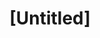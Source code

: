 ---
pid: MX249
title: "[Untitled]"
location_transcription: West Philadelphia
zipcode: '19143'
outside_phl: 
neighborhood: University City
age: '29'
age_range: 20-29
instagram: 
image_file_name: MX_249.jpg
proposal_transcription: A mural of poverty with change
topic: Class Structure,Inequality
topic_summary: 0, 0
type: 2D,Mural
keywords_other: Poverty
credit: Dennis Stewart
image_labels: 
twitter: 
facebook: 
permalink: "/monuments/mx249/"
layout: item-page
---
